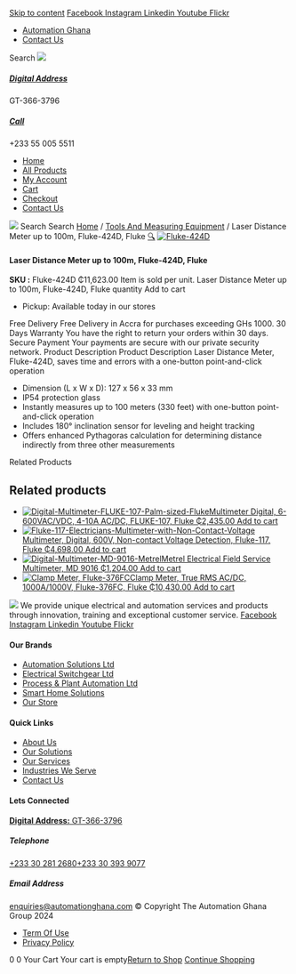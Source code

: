 [Skip to content](https://store.automationghana.com/product/laser-distance-meter-fluke-424d-fluke/#content)
[ Facebook ](https://www.facebook.com/automationgh/) [ Instagram ](https://www.instagram.com/automationgh/) [ Linkedin ](https://www.linkedin.com/company/the-automation-ghana-limited/) [ Youtube ](https://www.youtube.com/channel/UCurrRDUSm5oIW39VXjn1u0w) [ Flickr ](https://www.flickr.com/photos/181794037@N07/)
  * [ Automation Ghana ](https://automationghana.com)
  * [ Contact Us ](https://store.automationghana.com/contact/)


Search
[ ![](https://store.automationghana.com/wp-content/uploads/2024/04/Website-TAGG-Logo-BLUE.png) ](https://store.automationghana.com/)
[ ](https://maps.app.goo.gl/m4xeaagWCNbLk4jM6)
#####  [ Digital Address ](https://maps.app.goo.gl/m4xeaagWCNbLk4jM6)
GT-366-3796 
[ ](tel:+233550055511)
#####  [ Call ](tel:+233550055511)
+233 55 005 5511 
  * [Home](https://store.automationghana.com/)
  * [All Products](https://store.automationghana.com/shop/)
  * [My Account](https://store.automationghana.com/my-account/)
  * [Cart](https://store.automationghana.com/cart/)
  * [Checkout](https://store.automationghana.com/checkout/)
  * [Contact Us](https://store.automationghana.com/contact/)


[![](https://store.automationghana.com/wp-content/uploads/2024/04/AutomationGhana_logo_white.png)](https://store.automationghana.com)
Search
Search
[Home](https://store.automationghana.com) / [Tools And Measuring Equipment](https://store.automationghana.com/product-category/tools-and-measuring-equipment/) / Laser Distance Meter up to 100m, Fluke-424D, Fluke
[🔍](https://store.automationghana.com/product/laser-distance-meter-fluke-424d-fluke/)
[![Fluke-424D](https://store.automationghana.com/wp-content/uploads/2020/04/Fluke-424D-600x450.jpg)](https://store.automationghana.com/wp-content/uploads/2020/04/Fluke-424D.jpg)
####  Laser Distance Meter up to 100m, Fluke-424D, Fluke 
**SKU :** Fluke-424D 
₵11,623.00
Item is sold per unit.
Laser Distance Meter up to 100m, Fluke-424D, Fluke quantity
Add to cart
  * Pickup: Available today in our stores


Free Delivery 
Free Delivery in Accra for purchases exceeding GHs 1000. 
30 Days Warranty 
You have the right to return your orders within 30 days. 
Secure Payment 
Your payments are secure with our private security network. 
Product Description
Product Description
Laser Distance Meter, Fluke-424D, saves time and errors with a one-button point-and-click operation 
  * Dimension (L x W x D): 127 x 56 x 33 mm
  * IP54 protection glass
  * Instantly measures up to 100 meters (330 feet) with one-button point-and-click operation
  * Includes 180° inclination sensor for leveling and height tracking
  * Offers enhanced Pythagoras calculation for determining distance indirectly from three other measurements


Related Products 
## Related products
  * [![Digital-Multimeter-FLUKE-107-Palm-sized-Fluke](https://store.automationghana.com/wp-content/uploads/2020/04/Digital-Multimeter-FLUKE-107-Palm-sized-Fluke-300x300.png)Multimeter Digital, 6-600VAC/VDC, 4-10A AC/DC, FLUKE-107, Fluke ₵2,435.00 ](https://store.automationghana.com/product/digital-multimeter-fluke-107-fluke/)
[Add to cart](https://store.automationghana.com/product/laser-distance-meter-fluke-424d-fluke/?add-to-cart=2003)
  * [![Fluke-117-Electricians-Multimeter-with-Non-Contact-Voltage](https://store.automationghana.com/wp-content/uploads/2020/04/Fluke-117-Electricians-Multimeter-with-Non-Contact-Voltage-300x300.png)Multimeter, Digital, 600V, Non-contact Voltage Detection, Fluke-117, Fluke ₵4,698.00 ](https://store.automationghana.com/product/digital-multimeter-fluke-117-fluke/)
[Add to cart](https://store.automationghana.com/product/laser-distance-meter-fluke-424d-fluke/?add-to-cart=1998)
  * [![Digital-Multimeter-MD-9016-Metrel](https://store.automationghana.com/wp-content/uploads/2020/04/Digital-Multimeter-MD-9016-Metrel-300x300.png)Metrel Electrical Field Service Multimeter, MD 9016 ₵1,204.00 ](https://store.automationghana.com/product/digital-multimeter-md-9016-metrel/)
[Add to cart](https://store.automationghana.com/product/laser-distance-meter-fluke-424d-fluke/?add-to-cart=2001)
  * [![Clamp Meter, Fluke-376FC](https://store.automationghana.com/wp-content/uploads/2020/04/Clamp-Meter-Fluke-376FC-Fluke-300x300.png)Clamp Meter, True RMS AC/DC, 1000A/1000V, Fluke-376FC, Fluke ₵10,430.00 ](https://store.automationghana.com/product/clamp-meter-fluke-376fc-fluke/)
[Add to cart](https://store.automationghana.com/product/laser-distance-meter-fluke-424d-fluke/?add-to-cart=1993)


![](https://store.automationghana.com/wp-content/uploads/2024/04/AutomationGhana_logo_white.png)
We provide unique electrical and automation services and products through innovation, training and exceptional customer service.
[ Facebook ](https://www.facebook.com/automationgh/) [ Instagram ](https://www.instagram.com/automationgh/) [ Linkedin ](https://www.linkedin.com/company/the-automation-ghana-limited/) [ Youtube ](https://www.youtube.com/channel/UCurrRDUSm5oIW39VXjn1u0w) [ Flickr ](https://www.flickr.com/photos/181794037@N07/)
#### Our Brands
  * [ Automation Solutions Ltd ](https://store.automationghana.com/product/laser-distance-meter-fluke-424d-fluke/)
  * [ Electrical Switchgear Ltd ](https://store.automationghana.com/product/laser-distance-meter-fluke-424d-fluke/)
  * [ Process & Plant Automation Ltd ](https://store.automationghana.com/product/laser-distance-meter-fluke-424d-fluke/)
  * [ Smart Home Solutions ](https://store.automationghana.com/product/laser-distance-meter-fluke-424d-fluke/)
  * [ Our Store ](https://store.automationghana.com/product/laser-distance-meter-fluke-424d-fluke/)


#### Quick Links
  * [ About Us ](https://store.automationghana.com/product/laser-distance-meter-fluke-424d-fluke/)
  * [ Our Solutions ](https://store.automationghana.com/product/laser-distance-meter-fluke-424d-fluke/)
  * [ Our Services ](https://store.automationghana.com/product/laser-distance-meter-fluke-424d-fluke/)
  * [ Industries We Serve ](https://store.automationghana.com/product/laser-distance-meter-fluke-424d-fluke/)
  * [ Contact Us ](https://store.automationghana.com/product/laser-distance-meter-fluke-424d-fluke/)


#### Lets Connected
[**Digital Address:** GT-366-3796](https://maps.app.goo.gl/m4xeaagWCNbLk4jM6)
#####  Telephone 
[ +233 30 281 2680](tel:+233302812680)[+233 30 393 9077](https://store.automationghana.com/product/laser-distance-meter-fluke-424d-fluke/+233303939077)
#####  Email Address 
enquiries@automationghana.com 
© Copyright The Automation Ghana Group 2024
  * [ Term Of Use ](https://store.automationghana.com/product/laser-distance-meter-fluke-424d-fluke/)
  * [ Privacy Policy ](https://store.automationghana.com/product/laser-distance-meter-fluke-424d-fluke/)


0
0
Your Cart
Your cart is empty[Return to Shop](https://store.automationghana.com/shop/)
[Continue Shopping](https://store.automationghana.com/product/laser-distance-meter-fluke-424d-fluke/)
